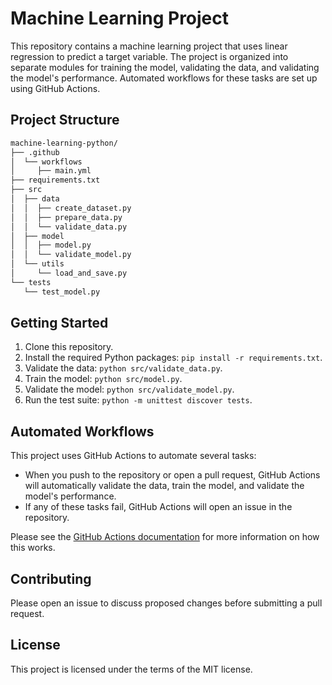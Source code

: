 # Machine Learning Project

This repository contains a machine learning project that uses linear regression to predict a target variable. The project is organized into separate modules for training the model, validating the data, and validating the model's performance. Automated workflows for these tasks are set up using GitHub Actions.

## Project Structure

```bash
machine-learning-python/
├── .github
│  └── workflows
│     ├── main.yml
├── requirements.txt
├── src
│  ├── data
│  │  ├── create_dataset.py
│  │  ├── prepare_data.py
│  │  └── validate_data.py
│  ├── model
│  │  ├── model.py
│  │  └── validate_model.py
│  └── utils
│     └── load_and_save.py
└── tests
   └── test_model.py
```

## Getting Started

1. Clone this repository.
2. Install the required Python packages: `pip install -r requirements.txt`.
3. Validate the data: `python src/validate_data.py`.
4. Train the model: `python src/model.py`.
5. Validate the model: `python src/validate_model.py`.
6. Run the test suite: `python -m unittest discover tests`.

## Automated Workflows

This project uses GitHub Actions to automate several tasks:

- When you push to the repository or open a pull request, GitHub Actions will automatically validate the data, train the model, and validate the model's performance.
- If any of these tasks fail, GitHub Actions will open an issue in the repository.

Please see the [GitHub Actions documentation](https://docs.github.com/en/actions) for more information on how this works.

## Contributing

Please open an issue to discuss proposed changes before submitting a pull request.

## License

This project is licensed under the terms of the MIT license.
